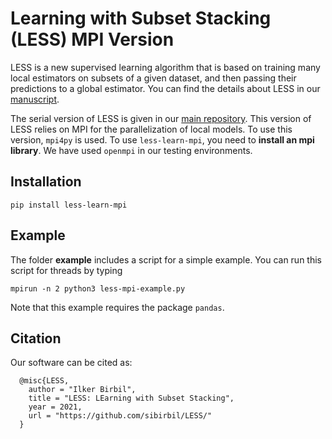 # Learning with Subset Stacking (LESS) MPI Version

LESS is a new supervised learning algorithm that is based on training many local estimators on subsets of a given dataset, and then passing their predictions to a global estimator. You can find the details about LESS in our [manuscript](https://arxiv.org/abs/2112.06251).

The serial version of LESS is given in our [main repository](https://github.com/sibirbil/LESS). This version of LESS relies on MPI for the parallelization of local models. To use this version, `mpi4py` is used. To use `less-learn-mpi`, you need to **install an mpi library**. We have used `openmpi` in our testing environments.

## Installation

`pip install less-learn-mpi`

## Example

The folder __example__ includes a script for a simple example. You can run this script for threads by typing

`mpirun -n 2 python3 less-mpi-example.py`

Note that this example requires the package `pandas`.

## Citation
Our software can be cited as:
````
  @misc{LESS,
    author = "Ilker Birbil",
    title = "LESS: LEarning with Subset Stacking",
    year = 2021,
    url = "https://github.com/sibirbil/LESS/"
  }
````

